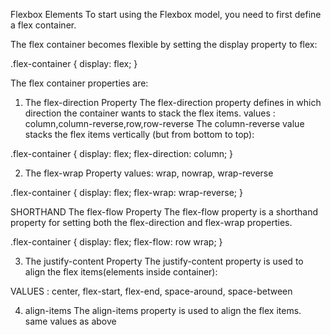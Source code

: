 Flexbox Elements
To start using the Flexbox model, you need to first define a flex container.

The flex container becomes flexible by setting the display property to flex:

.flex-container {
  display: flex;
}

The flex container properties are:

1. The flex-direction Property
The flex-direction property defines in which direction the container wants to stack the flex items.
values : column,column-reverse,row,row-reverse
The column-reverse value stacks the flex items vertically (but from bottom to top):

.flex-container {
  display: flex;
  flex-direction: column;
}



2. The flex-wrap Property
values: wrap, nowrap, wrap-reverse

.flex-container {
  display: flex;
  flex-wrap: wrap-reverse;
}

SHORTHAND 
The flex-flow Property
The flex-flow property is a shorthand property for setting both the flex-direction and flex-wrap properties.

.flex-container {
  display: flex;
  flex-flow: row wrap;
}



3. The justify-content Property
The justify-content property is used to align the flex items(elements inside container):

VALUES : center, flex-start, flex-end, space-around, space-between

4. align-items
The align-items property is used to align the flex items.
 same values as above

 

